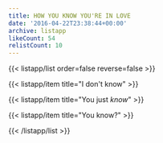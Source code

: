 ```yaml
---
title: HOW YOU KNOW YOU'RE IN LOVE
date: '2016-04-22T23:38:44+00:00'
archive: listapp
likeCount: 54
relistCount: 10
---
```


{{< listapp/list order=false reverse=false >}}

   {{< listapp/item title="I don't know" >}}

   {{< listapp/item title="You just *know*" >}}

   {{< listapp/item title="You know?" >}}

{{< /listapp/list >}}
